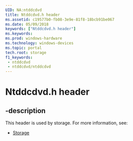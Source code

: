 ```yaml
---
UID: NA:ntddcdvd
title: Ntddcdvd.h header
ms.assetid: c19577b0-fb08-3e9e-81f8-18bcb91be067
ms.date: 05/09/2018
keywords: ["Ntddcdvd.h header"]
ms.keywords: 
ms.prod: windows-hardware
ms.technology: windows-devices
ms.topic: portal
tech.root: storage
f1_keywords:
 - ntddcdvd
 - ntddcdvd/ntddcdvd
---
```


# Ntddcdvd.h header


## -description

This header is used by storage. For more information, see:

- [Storage](../_storage/index.md)

